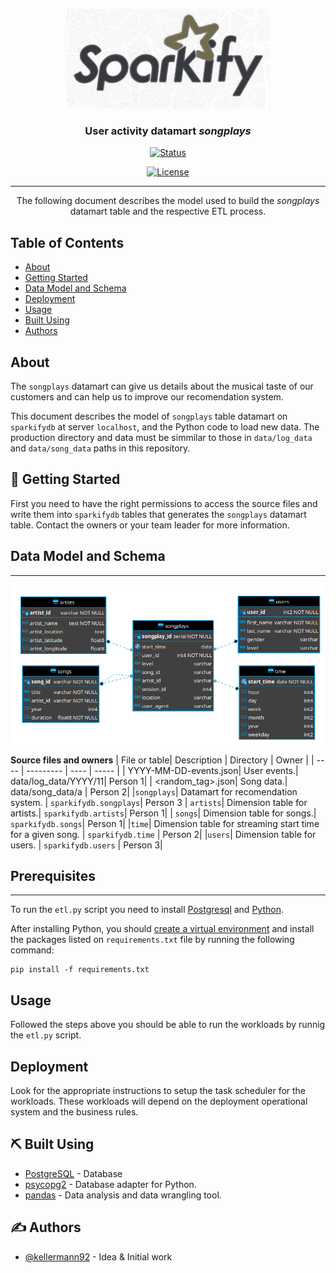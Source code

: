<p align="center">
  <a href="" rel="noopener">
 <img src="img/sparkify.png" alt="Sparkify"></a>
</p>

<h3 align="center">User activity datamart <i>songplays</i></h3>

<div align="center">

[![Status](https://img.shields.io/badge/status-active-success.svg)]()

[![License](https://img.shields.io/badge/license-MIT-blue.svg)](/LICENSE)
</div>

---

<p align="center"> The following document describes the model used to build the <i>songplays</i> datamart table and the respective ETL process.
    <br> 
</p>

## **Table of Contents**

- [About](#about)
- [Getting Started](#getting_started)
- [Data Model and Schema](#data_model)
- [Deployment](#deployment)
- [Usage](#usage)
- [Built Using](#built_using)
- [Authors](#authors)


## **About** <a name = "about"></a>
The `songplays` datamart can give us details about the musical taste of our customers and can help us to improve our recomendation system. 

This document describes the model of `songplays` table datamart on `sparkifydb` at server `localhost`, and the Python code to load new data. The production directory and data must be simmilar to those in `data/log_data` and `data/song_data` paths in this repository.

## 🏁 **Getting Started** <a name = "getting_started"></a>
First you need to have the right permissions to access the source files and write them into `sparkifydb` tables that generates the `songplays` datamart table. Contact the owners or your team leader for more information.

## **Data Model and Schema** <a name = "data_model"> </a>
---

![songplays datamart](img/songplays_datamart.png)

**Source files and owners**
| File or table| Description | Directory | Owner |
| ---- | --------- | ---- | ----- |
| YYYY-MM-DD-events.json| User events.| data/log_data/YYYY/11| Person 1|
| <random_tag>.json| Song data.| data/song_data/a | Person 2|
|`songplays`| Datamart for recomendation system. | `sparkifydb.songplays`| Person 3
| `artists`| Dimension table for artists.| `sparkifydb.artists`| Person 1|
| `songs`| Dimension table for songs.| `sparkifydb.songs`| Person 1|
|`time`| Dimension table for streaming start time for a given song. | `sparkifydb.time` | Person 2|
|`users`| Dimension table for users. | `sparkifydb.users` | Person 3|

## **Prerequisites**
---
To run the `etl.py` script you need to install [Postgresql](https://www.postgresql.org/download/) and [Python](https://www.python.org/downloads/).

After installing Python, you should [create a virtual environment](https://docs.python.org/3/library/venv.html) and install the packages listed on `requirements.txt` file by running the following command:

```Shell
pip install -f requirements.txt
```

## **Usage** <a name="usage"></a>

Followed the steps above you should be able to run the workloads by runnig the `etl.py` script.

## **Deployment** <a name = "deployment"></a>
Look for the appropriate instructions to setup the task scheduler for the workloads. These workloads will depend on the deployment operational system and the business rules. 

## ⛏️ Built Using <a name = "built_using"></a>

- [PostgreSQL](https://www.postgresql.org/) - Database
- [psycopg2](https://pypi.org/project/psycopg2/) - Database adapter for Python.
- [pandas](https://pandas.pydata.org/) - Data analysis and data wrangling tool.

## ✍️ Authors <a name = "authors"></a>

- [@kellermann92](https://github.com/kellermann92) - Idea & Initial work
